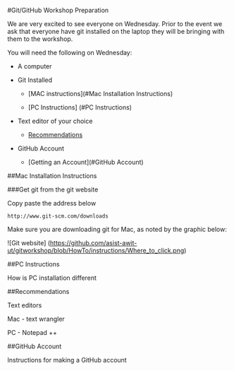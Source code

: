 #Git/GitHub Workshop Preparation

We are very excited to see everyone on Wednesday.  Prior to the event we ask that everyone have git installed on the laptop they will be bringing with them to the workshop.

You will need the following on Wednesday:

* A computer

* Git Installed
	
  * [MAC instructions](#Mac Installation Instructions)
	
  * [PC Instructions] (#PC Instructions)

* Text editor of your choice
	
  * [Recommendations](#Recommendations) 

* GitHub Account
	
  * [Getting an Account](#GitHub Account)

##Mac Installation Instructions


###Get git from the git website

Copy paste the address below

	http://www.git-scm.com/downloads

Make sure you are downloading git for Mac, as noted by the graphic below:

![Git website] (https://github.com/asist-awit-ut/gitworkshop/blob/HowTo/instructions/Where_to_click.png)

##PC Instructions

How is PC installation different


##Recommendations

Text editors

Mac - text wrangler

PC - Notepad ++

##GitHub Account

Instructions for making a GitHub account




